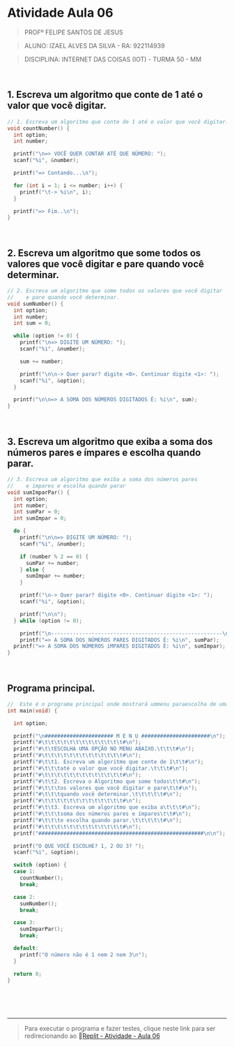 # Atividade Aula 06

>PROFº FELIPE SANTOS DE JESUS

>ALUNO: IZAEL ALVES DA SILVA - RA: 922114939

>DISCIPLINA: INTERNET DAS COISAS (IOT) - TURMA 50 - MM

<br>

## 1. Escreva um algoritmo que conte de 1 até o valor que você digitar.
```c
// 1. Escreva um algoritmo que conte de 1 até o valor que você digitar.
void countNumber() {
  int option;
  int number;

  printf("\n=> VOCÊ QUER CONTAR ATÉ QUE NÚMERO: ");
  scanf("%i", &number);

  printf("=> Contando...\n");

  for (int i = 1; i <= number; i++) {
    printf("\t-> %i\n", i);
  }

  printf("=> Fim..\n");
}
```

<br>

## 2. Escreva um algoritmo que some todos os valores que você digitar e pare quando você determinar.
```c
// 2. Escreva um algoritmo que some todos os valores que você digitar
//    e pare quando você determinar.
void sumNumber() {
  int option;
  int number;
  int sum = 0;

  while (option != 0) {
    printf("\n=> DIGITE UM NÚMERO: ");
    scanf("%i", &number);

    sum += number;

    printf("\n\n-> Quer parar? digite <0>. Continuar digite <1>: ");
    scanf("%i", &option);
  }

  printf("\n\n=> A SOMA DOS NÚMEROS DIGITADOS É: %i\n", sum);
}
```

<br>

## 3. Escreva um algoritmo que exiba a soma dos números pares e ímpares e escolha quando parar.
```c
// 3. Escreva um algoritmo que exiba a soma dos números pares
//    e ímpares e escolha quando parar
void sumImparPar() {
  int option;
  int number;
  int sumPar = 0;
  int sumImpar = 0;

  do {
    printf("\n\n=> DIGITE UM NÚMERO: ");
    scanf("%i", &number);

    if (number % 2 == 0) {
      sumPar += number;
    } else {
      sumImpar += number;
    }

    printf("\n-> Quer parar? digite <0>. Continuar digite <1>: ");
    scanf("%i", &option);

    printf("\n\n");
  } while (option != 0);

    printf("\n-------------------------------------------------------\n");
    printf("=> A SOMA DOS NÚMEROS PARES DIGITADOS É: %i\n", sumPar);
  printf("=> A SOMA DOS NÚMEROS íMPARES DIGITADOS É: %i\n", sumImpar);
}
```

<br>

## Programa principal.
```c
//  Este é o programa principal onde mostrará ummenu paraescolha de uma opção.
int main(void) {

  int option;

  printf("\n###################### M E N U ######################\n");
  printf("#\t\t\t\t\t\t\t\t\t\t\t\t\t#\n");
  printf("#\t\tESCOLHA UMA OPÇÃO NO MENU ABAIXO.\t\t\t#\n");
  printf("#\t\t\t\t\t\t\t\t\t\t\t\t\t#\n");
  printf("#\t\t1. Escreva um algoritmo que conte de 1\t\t#\n");
  printf("#\t\t\taté o valor que você digitar.\t\t\t#\n");
  printf("#\t\t\t\t\t\t\t\t\t\t\t\t\t#\n");
  printf("#\t\t2. Escreva o Algoritmo que some todos\t\t#\n");
  printf("#\t\t\tos valores que você digitar e pare\t\t#\n");
  printf("#\t\t\tquando você determinar.\t\t\t\t\t#\n");
  printf("#\t\t\t\t\t\t\t\t\t\t\t\t\t#\n");
  printf("#\t\t3. Escreva um algoritmo que exiba a\t\t\t#\n");
  printf("#\t\t\tsoma dos números pares e ímpares\t\t#\n");
  printf("#\t\t\te escolha quando parar.\t\t\t\t\t#\n");
  printf("#\t\t\t\t\t\t\t\t\t\t\t\t\t#\n");
  printf("#####################################################\n\n");

  printf("O QUE VOCÊ ESCOLHE? 1, 2 OU 3? ");
  scanf("%i", &option);

  switch (option) {
  case 1:
    countNumber();
    break;

  case 2:
    sumNumber();
    break;

  case 3:
    sumImparPar();
    break;

  default:
    printf("O número não é 1 nem 2 nem 3\n");
  }

  return 0;
}
```

<br>
<br>
<br>
<hr>

>Para executar o programa e fazer testes, clique neste link para ser redirecionando ao 🔗[Replit - Atividade - Aula 06](https://replit.com/@IZAELALVES/Internet-das-coisas-atividade-aula-6#main.c)